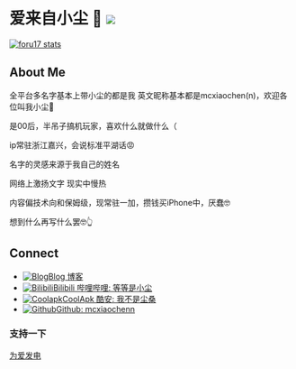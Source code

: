 # 爱来自小尘 👋 ![](https://komarev.com/ghpvc/?username=mcxiaochenne&color=blue&style=flat-square)

[![foru17 stats](https://github-readme-stats.vercel.app/api?username=mcxiaochenn&theme=dark&show_icons=true)](https://github.com/mcxiaochenn)

## About Me

全平台多名字基本上带小尘的都是我 英文昵称基本都是mcxiaochen(n)，欢迎各位叫我小尘🥰

是00后，半吊子搞机玩家，喜欢什么就做什么（

ip常驻浙江嘉兴，会说标准平湖话😡

名字的灵感来源于我自己的姓名

网络上激扬文字 现实中慢热

内容偏技术向和保姆级，现常驻一加，攒钱买iPhone中，厌蠢🤓

想到什么再写什么罢🤓👆

## Connect

- [![Blog](https://raw.githubusercontent.com/mcxiaochenn/mcxiaochenn/refs/heads/main/images/logo/blog.svg)](https://mcxiaochen.top/)[Blog 博客](https://mcxiaochen.top/)
- [![Bilibili](https://raw.githubusercontent.com/mcxiaochenn/mcxiaochenn/refs/heads/main/images/logo/bilibili.svg)](https://space.bilibili.com/123757127)[Bilibili 哔哩哔哩: 等等是小尘](https://space.bilibili.com/123757127)
- [![Coolapk](https://raw.githubusercontent.com/mcxiaochenn/mcxiaochenn/refs/heads/main/images/logo/coolapk.svg)](https://www.coolapk.com/u/21508887)[CoolApk 酷安: 我不是尘桑](https://www.coolapk.com/u/21508887)
- [![Github](https://raw.githubusercontent.com/mcxiaochenn/mcxiaochenn/refs/heads/main/images/logo/github.svg)](https://github.com/mcxiaochenn)[Github: mcxiaochenn](https://github.com/mcxiaochenn)

### 支持一下
[为爱发电](https://oki.mcxiaochen.top/guide/zanzhu.html)
